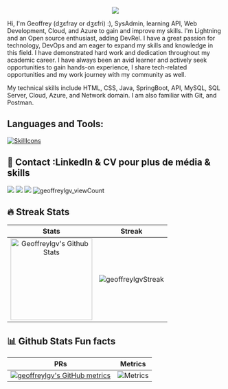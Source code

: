<!-- **geoffreylgv/geoffreylgv** is a ✨ _special_ ✨ repository because its `README.md` (this file) appears on your GitHub profile. -->

<!-- <p align="center">
  <img width="1080" height="500" src="https://github.com/geoffreylgv/geoffreylgv/assets/52314615/51a42def-1104-4d8f-895e-079e69cf9c2c">
</p> -->
<p align="center">
  <img src="https://capsule-render.vercel.app/api?text=Hey!%20Thats%20me%20Jeffrey%20😉&animation=fadeIn&type=waving&color=gradient&height=160&section=header"/>
</p>

Hi, I'm Geoffrey (dʒɛfray or dʒɛfri) :), SysAdmin, learning API, Web Development, Cloud, and Azure to gain and improve my skills. I'm Lightning and an Open source enthusiast, adding DevRel. I have a great passion for technology, DevOps and am eager to expand my skills and knowledge in this field. I have demonstrated hard work and dedication throughout my academic career. I have always been an avid learner and actively seek opportunities to gain hands-on experience, I share tech-related opportunities and my work journey with my community as well.

My technical skills include HTML, CSS, Java, SpringBoot, API, MySQL, SQL Server, Cloud, Azure, and Network domain. I am also familiar with Git, and Postman.

## Languages and Tools:

[![SkillIcons](https://skillicons.dev/icons?i=html,css,java,mysql,postman,spring,bash,git,mysql,vscode,replit,c,typescript,js,nextjs,figma,github,tailwind,docker,azure)](https://skillicons.dev)<br/>

<!--<p align="left"> <a href="https://www.figma.com/" target="_blank" rel="noreferrer"> <img src="https://www.vectorlogo.zone/logos/figma/figma-icon.svg" alt="figma" width="40" height="40"/> </a> <a href="https://git-scm.com/" target="_blank" rel="noreferrer"> <img src="https://www.vectorlogo.zone/logos/git-scm/git-scm-icon.svg" alt="git" width="40" height="40"/> </a> <a href="https://developer.mozilla.org/en-US/docs/Web/JavaScript" target="_blank" rel="noreferrer"> <img src="https://www.vectorlogo.zone/logos/java/java-vertical.svg" alt="java" width="40" height="40"/> </a>  <a href="https://postman.com" target="_blank" rel="noreferrer"> <img src="https://www.vectorlogo.zone/logos/getpostman/getpostman-icon.svg" alt="postman" width="40" height="40"/> </a> <a href="https://spring.io" target="_blank" rel="noreferrer"> <img src="https://www.vectorlogo.zone/logos/springio/springio-icon.svg" alt="spring boot" width="40" height="40"/> </a> <a href="https://azure.microsoft.comwt.mc_id=studentamb_252175" target="_blank" rel="noreferrer"></a> </p>
-->

## 📣 Contact :LinkedIn & CV pour plus de média & skills

<p align="center">

  <a href="https://linkedin.com/in/geoffreylgv"><img src="https://img.shields.io/badge/linkedin-0077B5.svg?style=for-the-badge&logo=linkedin&logoColor=white"/></a>
  <a href="https://twitter.com/geoffreylgv"><img src="https://img.shields.io/badge/twitter-1DA1F2.svg?style=for-the-badge&logo=twitter&logoColor=white"/></a>
  <a href="https://geoffreylogovi.me/"><img src="https://img.shields.io/website-up-down-green-red/http/monip.org.svg?style=for-the-badge&logo=web&logoColor=white"/></a>
 <img src="https://komarev.com/ghpvc/?username=geoffreylgv&label=Profile%20views&color=0e75b6&style=plastic" alt="geoffreylgv_viewCount" /> </p>

## 🔥 Streak Stats

| Stats    | Streak    |
| :---: | :---: |
|<a href="https://github.com/geoffreylgv"><img alt="Geoffreylgv's Github Stats" src="https://github-readme-stats.vercel.app/api?username=geoffreylgv&show_icons=true&count_private=true&title_color=f69673&icon_color=1b93c9&show_owner=true" height="190px"/></a>|<img src="https://github-readme-streak-stats.herokuapp.com/?user=geoffreylgv&title_color=f69673&icon_color=1b93c9&show_owner=true" alt="geoffreylgvStreak"/>|


## 📊 Github Stats Fun facts

| PRs    | Metrics    |
| :---: | :---: |
|[![geoffreylgv's GitHub metrics](https://stats.quine.sh/geoffreylgv/github?theme=dark)](https://geoffreylogovi.me)|![Metrics](https://metrics.lecoq.io/geoffreylgv?template=classic&base=header%2C%20activity%2C%20community%2C%20repositories%2C%20metadata&base.indepth=false&base.hireable=false&base.skip=false&config.timezone=UTC)|

